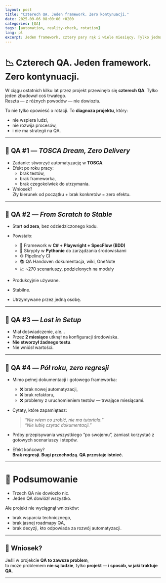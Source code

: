 ```yaml
---
layout: post
title: "Czterech QA. Jeden framework. Zero kontynuacji."
date: 2025-09-06 08:00:00 +0200
categories: [QA]
tags: [automation, reality-check, rotation]
lang: pl
excerpt: Jeden framework, cztery pary rąk i wiele miesięcy. Tylko jedna osoba dowiozła. O tym, dlaczego projekt QA-ów nie wspiera — i co to mówi o samym projekcie.
---
```


# 📉 Czterech QA. Jeden framework. Zero kontynuacji.

W ciągu ostatnich kilku lat przez projekt przewinęło się **czterech QA**. Tylko jeden zbudował coś trwałego.  
Reszta — z różnych powodów — nie dowiozła.  

To nie tylko opowieść o rotacji. To **diagnoza projektu**, który:

- nie wspiera ludzi,  
- nie rozwija procesów,  
- i nie ma strategii na QA.  

---

## 📌 QA #1 — *TOSCA Dream, Zero Delivery*

- Zadanie: stworzyć automatyzację w **TOSCA**.  
- Efekt po roku pracy:
  - brak testów,  
  - brak frameworka,  
  - brak czegokolwiek do utrzymania.  
- Wniosek?  
  Zły kierunek od początku + brak konkretów = zero efektu.

---

## 📌 QA #2 — *From Scratch to Stable*

- Start **od zera**, bez odziedziczonego kodu.
- Powstało:

  - 🔧 Framework w **C# + Playwright + SpecFlow (BDD)**
  - 🐍 Skrypty w **Pythonie** do zarządzania środowiskami
  - ⚙️ Pipeline’y CI
  - 📚 QA Handover: dokumentacja, wiki, OneNote
  - 📈 ~270 scenariuszy, podzielonych na moduły

- Produkcyjnie używane.  
- Stabilne.  
- Utrzymywane przez jedną osobę.  

---

## 📌 QA #3 — *Lost in Setup*

- Miał doświadczenie, ale…
- Przez **2 miesiące** utknął na konfiguracji środowiska.
- **Nie stworzył żadnego testu**.
- Nie wniósł wartości.

---

## 📌 QA #4 — *Pół roku, zero regresji*

- Mimo pełnej dokumentacji i gotowego frameworka:

  - ❌ brak nowej automatyzacji,
  - ❌ brak refaktoru,
  - ❌ problemy z uruchomieniem testów — trwające miesiącami.

- Cytaty, które zapamiętasz:

  > *“Nie wiem co zrobić, nie ma tutoriala.”*  
  > *“Nie lubię czytać dokumentacji.”*

- Próby przepisywania wszystkiego “po swojemu”, zamiast korzystać z gotowych scenariuszy i stepów.  
- Efekt końcowy?  
  **Brak regresji. Bugi przechodzą. QA przestaje istnieć.**

---

# 🎯 Podsumowanie

- Trzech QA nie dowiozło nic.  
- Jeden QA dowiózł wszystko.  

Ale projekt nie wyciągnął wniosków:

- brak wsparcia technicznego,  
- brak jasnej roadmapy QA,  
- brak decyzji, kto odpowiada za rozwój automatyzacji.

---

## 🧠 Wniosek?

Jeśli w projekcie **QA to zawsze problem**,  
to może problemem **nie są ludzie**, tylko **projekt — i sposób, w jaki traktuje QA**.

---